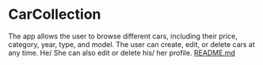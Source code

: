 # CarCollection
 The app allows the user to browse different cars, including their price, category, year, type, and model. The user can create, edit, or delete cars at any time. He/ She can also edit or delete his/ her profile.
[README.md](README.txt)
